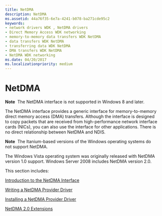 ```yaml
---
title: NetDMA
description: NetDMA
ms.assetid: 44a76f35-6e7a-4241-b078-ba271cde95c2
keywords:
- network drivers WDK , NetDMA drivers
- Direct Memory Access WDK networking
- memory-to-memory data transfers WDK NetDMA
- data transfers WDK NetDMA
- transferring data WDK NetDMA
- DMA transfers WDK NetDMA
- NetDMA WDK networking
ms.date: 04/20/2017
ms.localizationpriority: medium
---
```


# NetDMA


**Note**  The NetDMA interface is not supported in Windows 8 and later.

 




The NetDMA interface provides a generic interface for memory-to-memory direct memory access (DMA) transfers. Although the interface is designed to copy packets that are received from high-performance network interface cards (NICs), you can also use the interface for other applications. There is no direct relationship between NetDMA and NDIS.

**Note**  The Itanium-based versions of the Windows operating systems do not support NetDMA.

 

The Windows Vista operating system was originally released with NetDMA version 1.0 support. Windows Server 2008 includes NetDMA version 2.0.

This section includes:

[Introduction to the NetDMA Interface](introduction-to-the-netdma-interface.md)

[Writing a NetDMA Provider Driver](writing-a-netdma-provider-driver.md)

[Installing a NetDMA Provider Driver](installing-a-netdma-provider-driver.md)

[NetDMA 2.0 Extensions](netdma-2-0-extensions.md)

 

 





